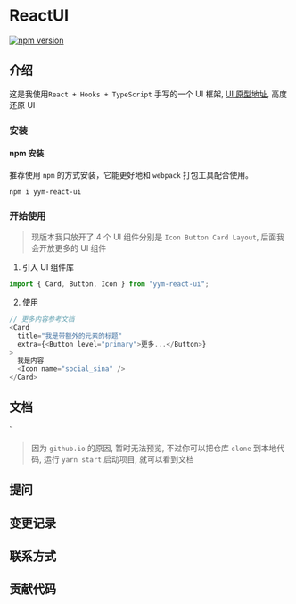 # ReactUI

[![npm version](https://badge.fury.io/js/yym-react-ui.svg)](https://badge.fury.io/js/yym-react-ui)

## 介绍

这是我使用`React + Hooks + TypeScript` 手写的一个 UI 框架, [UI 原型地址](https://rsuitejs.com/design/default/index.html#artboard5), 高度还原 UI

### 安装

#### npm 安装

推荐使用 `npm` 的方式安装，它能更好地和 `webpack` 打包工具配合使用。

```
npm i yym-react-ui
```

### 开始使用

> 现版本我只放开了 4 个 UI 组件分别是 `Icon Button Card Layout`, 后面我会开放更多的 UI 组件

1. 引入 UI 组件库

```js
import { Card, Button, Icon } from "yym-react-ui";
```

2. 使用

```js
// 更多内容参考文档
<Card
  title="我是带额外的元素的标题"
  extra={<Button level="primary">更多...</Button>}
>
  我是内容
  <Icon name="social_sina" />
</Card>
```

## 文档

`

> 因为 `github.io` 的原因, 暂时无法预览, 不过你可以把仓库 `clone` 到本地代码, 运行 `yarn start` 启动项目, 就可以看到文档

## 提问

## 变更记录

## 联系方式

## 贡献代码
